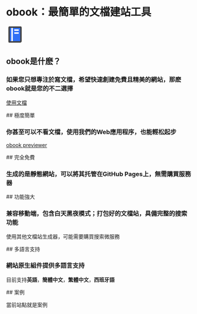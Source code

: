 # obook：最簡單的文檔建站工具

<l-m src="https://cdn.jsdelivr.net/npm/obook@2.1.23/blocks/simp-block.html"></l-m>

<simp-block>
<img src="../publics/logo.svg" class="logo" />

## obook是什麽？

### 如果您只想專注於寫文檔，希望快速創建免費且精美的網站，那麽obook就是您的不二選擇

[使用文檔](./docs/index.md)

</simp-block>


<simp-block>
## 極度簡單

### 你甚至可以不看文檔，使用我們的Web應用程序，也能輕松起步

[obook previewer](https://kirakiray.github.io/o-book/webapp/)

</simp-block>


<simp-block>
## 完全免費

### 生成的是靜態網站，可以將其托管在GitHub Pages上，無需購買服務器

</simp-block>


<simp-block>
## 功能強大

### 兼容移動端，包含白天黑夜模式；打包好的文檔站，具備完整的搜索功能

使用其他文檔站生成器，可能需要購買搜索微服務

</simp-block>


<simp-block>
## 多語言支持

### 網站原生組件提供多語言支持

目前支持**英語**，**簡體中文**，**繁體中文**，**西班牙語**

</simp-block>


<simp-block>
## 案例

當前站點就是案例

</simp-block>

